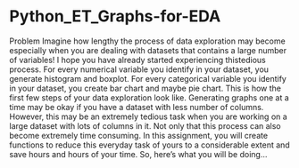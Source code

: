 # Python_ET_Graphs-for-EDA
Problem Imagine how lengthy the process of data exploration may become especially when you are dealing with datasets that contains a large number of variables! I hope you have already started experiencing thistedious process. For every numerical variable you identify in your dataset, you generate histogram and boxplot. For every categorical variable you identify in your dataset, you create bar chart and maybe pie chart. This is how the first few steps of your data exploration look like. Generating graphs one at a time may be okay if you have a dataset with less number of columns. However, this may be an extremely tedious task when you are working on a large dataset with lots of columns in it. Not only that this process can also become extremely time consuming. In this assignment, you will create functions to reduce this everyday task of yours to a considerable extent and save hours and hours of your time. So, here’s what you will be doing…
